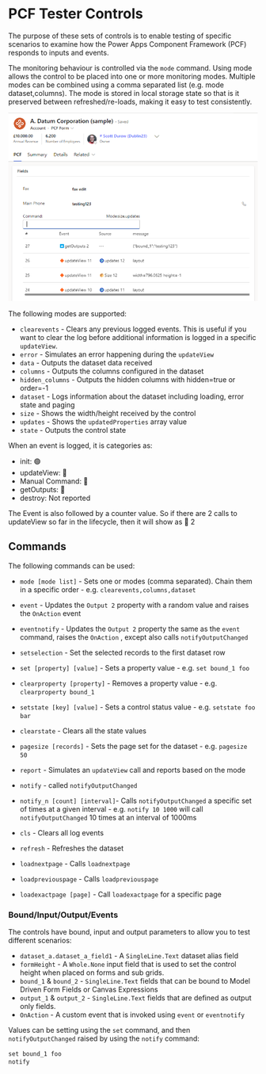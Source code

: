 # PCF  Tester  Controls

The purpose of these sets of controls is to enable testing of specific scenarios to examine how the Power Apps Component Framework (PCF) responds to inputs and events.

The monitoring behaviour is controlled via the `mode` command. Using mode allows the control to be placed into one or more monitoring modes. Multiple modes can be combined using a comma separated list (e.g. mode dataset,columns). The mode is stored in local storage state so that is it preserved between refreshed/re-loads, making it easy to test consistently. 

![image-20230619144255328](media\form-field-testing.png)

The following modes are supported:

- `clearevents` - Clears any previous logged events. This is useful if you want to clear the log before additional information is logged in a specific `updateView`.
- `error` - Simulates an error happening during the `updateView`
- `data` - Outputs the dataset data received
- `columns` - Outputs the columns configured in the dataset
- `hidden_columns` - Outputs the hidden columns with hidden=true or order=-1
- `dataset` - Logs information about the dataset including loading, error state and paging
- `size` - Shows the width/height received by the control
- `updates` - Shows the `updatedProperties` array value
- `state` - Outputs the control state

When an event is logged, it is categories as:

-  init: 🟢
- updateView: 🔶
- Manual Command: 🚀
- getOutputs: 🔼
- destroy: Not reported

The Event is also followed by a counter value. So if there are 2 calls to updateView so far in the lifecycle, then it will show as 🔶 2

## Commands

The following commands can be used:

- `mode [mode list]` - Sets one or modes (comma separated). Chain them in a specific order - e.g. `clearevents,columns,dataset`

- `event` - Updates the `Output 2` property with a random value and raises the `OnAction` event

- `eventnotify` - Updates the `Output 2` property the same as the `event` command, raises the `OnAction` , except also calls `notifyOutputChanged`

- `setselection` - Set the selected records to the first dataset row

- `set [property] [value]` - Sets a property value - e.g. `set bound_1 foo`

- `clearproperty [property]` - Removes a property value - e.g. `clearproperty bound_1`

- `setstate [key] [value]` - Sets a control status value - e.g. `setstate foo bar`

- `clearstate` - Clears all the state values

- `pagesize [records]` - Sets the page set for the dataset - e.g. `pagesize 50`

- `report` - Simulates an `updateView` call and reports based on the mode

- `notify` - called `notifyOutputChanged`

- `notify_n [count] [interval]`-  Calls `notifyOutputChanged` a specific set of times at a given interval - e.g. `notify 10 1000` will call `notifyOutputChanged` 10 times at an interval of 1000ms

- `cls` - Clears all log events

- `refresh` - Refreshes the dataset

- `loadnextpage` - Calls `loadnextpage`

- `loadpreviouspage` - Calls `loadpreviouspage`

- `loadexactpage [page]` - Call `loadexactpage` for a specific page

### Bound/Input/Output/Events

The controls have bound, input and output parameters to allow you to test different scenarios:

- `dataset_a.dataset_a_field1` - A `SingleLine.Text` dataset alias field	
- `formHeight` - A `Whole.None` input field that is used to set the control height when placed on forms and sub grids.
- `bound_1` & `bound_2` - `SingleLine.Text` fields that can be bound to Model Driven Form Fields or Canvas Expressions
- `output_1` & `output_2` - `SingleLine.Text` fields that are defined as output only fields.
- `OnAction` - A custom event that is invoked using `event` or `eventnotify`

Values can be setting using the `set` command, and then `notifyOutputChanged` raised by using the `notify` command:

```
set bound_1 foo
notify
```




